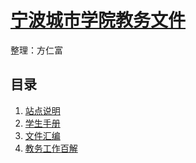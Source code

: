 # [宁波城市学院教务文件](http://nbcc.fangrenfu.me)

整理：方仁富

## 目录
1. [站点说明](#README)
1. [学生手册](#student\README)
1. [文件汇编](#file\README)
1. [教务工作百解](#resolve\README)